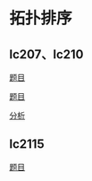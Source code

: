
# 拓扑排序

## lc207、lc210

[题目](https://leetcode.com/problems/course-schedule/)

[题目](https://leetcode.com/problems/course-schedule-ii/description/)

[分析](https://www.youtube.com/watch?v=M6SBePBMznU)

## lc2115

[题目](https://leetcode.com/problems/find-all-possible-recipes-from-given-supplies/description/?envType=daily-question&envId=2025-03-21)